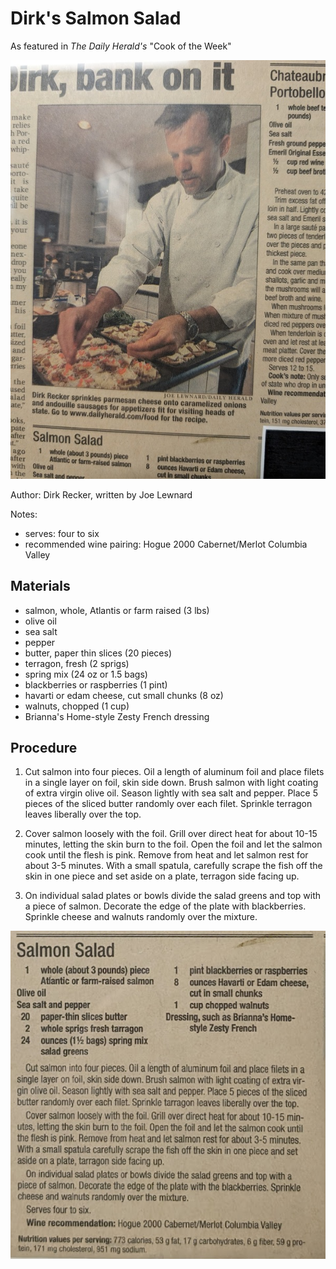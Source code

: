 # Dirk's Salmon Salad

As featured in _The Daily Herald's_ "Cook of the Week"

![](../images/dirks-salmon-salad.jpg)

Author: Dirk Recker, written by Joe Lewnard

Notes:

- serves: four to six
- recommended wine pairing: Hogue 2000 Cabernet/Merlot Columbia Valley

## Materials

- salmon, whole, Atlantis or farm raised (3 lbs)
- olive oil
- sea salt
- pepper
- butter, paper thin slices (20 pieces)
- terragon, fresh (2 sprigs)
- spring mix (24 oz or 1.5 bags)
- blackberries or raspberries (1 pint)
- havarti or edam cheese, cut small chunks (8 oz)
- walnuts, chopped (1 cup)
- Brianna's Home-style Zesty French dressing

## Procedure

1. Cut salmon into four pieces.  Oil a length of aluminum foil and place filets in a single layer on foil, skin side down.  Brush salmon with light coating of extra virgin olive oil.  Season lightly with sea salt and pepper.  Place 5 pieces of the sliced butter randomly over each filet.  Sprinkle terragon leaves liberally over the top.

2. Cover salmon loosely with the foil.  Grill over direct heat for about 10-15 minutes, letting the skin burn to the foil.  Open the foil and let the salmon cook until the flesh is pink.  Remove from heat and let salmon rest for about 3-5 minutes.  With a small spatula, carefully scrape the fish off the skin in one piece and set aside on a plate, terragon side facing up.

3. On individual salad plates or bowls divide the salad greens and top with a piece of salmon.  Decorate the edge of the plate with blackberries.  Sprinkle cheese and walnuts randomly over the mixture.

![](../images/dirks-salmon-salad-screenshot.png)
